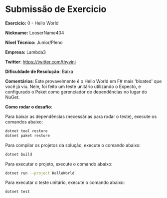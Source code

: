 # Submissão de Exercicio

**Exercicio:** 0 - Hello World

**Nickname:** LooserName404

**Nível Técnico:** Junior/Pleno

**Empresa:** Lambda3

**Twitter**: https://twitter.com/thyvini

**Dificuldade de Resolução:** Baixa

**Comentários**: Este provavelmente é o Hello World em F# mais 'bloated' que você já viu.
Nele, foi feito um teste unitário utilizando o Expecto, e configurado o Paket como gerenciador
de dependências no lugar do NuGet.

**Como rodar o desafio**: 

Para baixar as dependências (necessárias para rodar o teste), execute os comandos abaixo:
```bash
dotnet tool restore
dotnet paket restore
```

Para compilar os projetos da solução, execute o comando abaixo:
```bash
dotnet build
```

Para executar o projeto, execute o comando abaixo: 
```bash
dotnet run --project HelloWorld
```

Para executar o teste unitário, execute o comando abaixo:
```bash
dotnet test
```